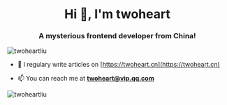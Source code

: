 <h1 align="center">Hi 👋, I'm twoheart</h1>
<h3 align="center">A mysterious frontend developer from China!</h3>

<p align="left"> <img src="https://komarev.com/ghpvc/?username=twoheartliu" alt="twoheartliu" /> </p>

- 📝 I regulary write articles on [https://twoheart.cn](https://twoheart.cn)

- 📫 You can reach me at **twoheart@vip.qq.com**

<p><img align="center" src="https://github-readme-stats.vercel.app/api/top-langs/?username=twoheartliu&layout=compact&hide=html" alt="twoheartliu" /></p>

